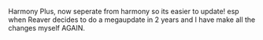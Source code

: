 Harmony Plus, now seperate from harmony so its easier to update! esp when Reaver decides to do a megaupdate in 2 years and I have make all the changes myself AGAIN. 
